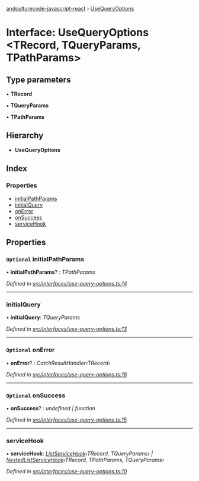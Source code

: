 [andculturecode-javascript-react](../README.md) › [UseQueryOptions](usequeryoptions.md)

# Interface: UseQueryOptions <**TRecord, TQueryParams, TPathParams**>

## Type parameters

▪ **TRecord**

▪ **TQueryParams**

▪ **TPathParams**

## Hierarchy

-   **UseQueryOptions**

## Index

### Properties

-   [initialPathParams](usequeryoptions.md#optional-initialpathparams)
-   [initialQuery](usequeryoptions.md#initialquery)
-   [onError](usequeryoptions.md#optional-onerror)
-   [onSuccess](usequeryoptions.md#optional-onsuccess)
-   [serviceHook](usequeryoptions.md#servicehook)

## Properties

### `Optional` initialPathParams

• **initialPathParams**? : _TPathParams_

_Defined in [src/interfaces/use-query-options.ts:14](https://github.com/AndcultureCode/AndcultureCode.JavaScript.React/blob/eed00bb/src/interfaces/use-query-options.ts#L14)_

---

### initialQuery

• **initialQuery**: _TQueryParams_

_Defined in [src/interfaces/use-query-options.ts:13](https://github.com/AndcultureCode/AndcultureCode.JavaScript.React/blob/eed00bb/src/interfaces/use-query-options.ts#L13)_

---

### `Optional` onError

• **onError**? : _CatchResultHandler‹TRecord›_

_Defined in [src/interfaces/use-query-options.ts:16](https://github.com/AndcultureCode/AndcultureCode.JavaScript.React/blob/eed00bb/src/interfaces/use-query-options.ts#L16)_

---

### `Optional` onSuccess

• **onSuccess**? : _undefined | function_

_Defined in [src/interfaces/use-query-options.ts:15](https://github.com/AndcultureCode/AndcultureCode.JavaScript.React/blob/eed00bb/src/interfaces/use-query-options.ts#L15)_

---

### serviceHook

• **serviceHook**: _[ListServiceHook](../README.md#listservicehook)‹TRecord, TQueryParams› | [NestedListServiceHook](../README.md#nestedlistservicehook)‹TRecord, TPathParams, TQueryParams›_

_Defined in [src/interfaces/use-query-options.ts:10](https://github.com/AndcultureCode/AndcultureCode.JavaScript.React/blob/eed00bb/src/interfaces/use-query-options.ts#L10)_
